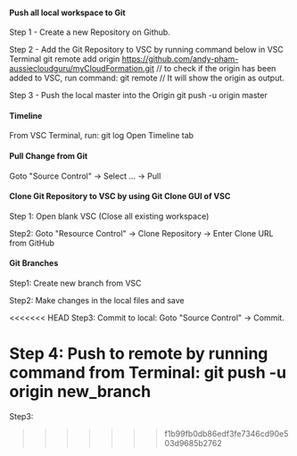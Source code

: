 #### Push all local workspace to Git ####

Step 1 - Create a new Repository on Github.

Step 2 - Add the Git Repository to VSC by running command below in VSC Terminal
    git remote add origin https://github.com/andy-pham-aussiecloudguru/myCloudFormation.git
    // to check if the origin has been added to VSC, run command: git remote
    // It will show the origin as output.

Step 3 - Push the local master into the Origin
    git push -u origin master

#### Timeline ####
From VSC Terminal, run: git log
Open Timeline tab

#### Pull Change from Git ####
Goto "Source Control" -> Select ... -> Pull

#### Clone Git Repository to VSC by using Git Clone GUI of VSC ####    
Step 1: Open blank VSC (Close all existing workspace)

Step2: Goto "Resource Control" -> Clone Repository -> Enter Clone URL from GitHub

#### Git Branches ####
Step1: Create new branch from VSC

Step2: Make changes in the local files and save

<<<<<<< HEAD
Step3: Commit to local: Goto "Source Control" -> Commit.

Step 4: Push to remote by running command from Terminal: git push -u origin new_branch
=======
Step3: 
>>>>>>> f1b99fb0db86edf3fe7346cd90e503d9685b2762
